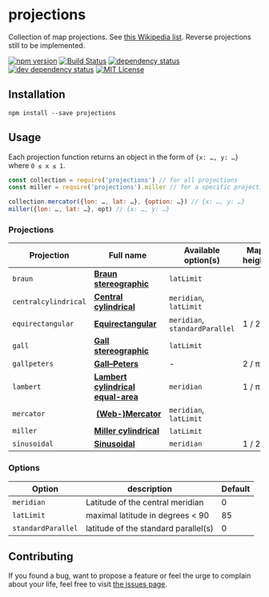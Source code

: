 # projections

Collection of map projections. See [this Wikipedia list](https://en.wikipedia.org/wiki/List_of_map_projections). Reverse projections still to be implemented.

[![npm version](https://img.shields.io/npm/v/projections.svg)](https://www.npmjs.com/package/projections)
[![Build Status](https://travis-ci.org/juliuste/projections.svg?branch=master)](https://travis-ci.org/juliuste/projections)
[![dependency status](https://img.shields.io/david/juliuste/projections.svg)](https://david-dm.org/juliuste/projections)
[![dev dependency status](https://img.shields.io/david/dev/juliuste/projections.svg)](https://david-dm.org/juliuste/projections#info=devDependencies)
[![MIT License](https://img.shields.io/badge/license-MIT-black.svg)](https://opensource.org/licenses/MIT)

## Installation

```shell
npm install --save projections
```

## Usage

Each projection function returns an object in the form of `{x: …, y: …}` where `0 ≤ x ≤ 1`.

```js
const collection = require('projections') // for all projections
const miller = require('projections').miller // for a specific projection

collection.mercator({lon: …, lat: …}, {option: …}) // {x: …, y: …}
miller({lon: …, lat: …}, opt) // {x: …, y: …}
```

### Projections

Projection | Full name | Available option(s) | Map height
---------- | --------- | ------------------- | ----------
`braun` | **[Braun stereographic](https://en.wikipedia.org/wiki/Gall_stereographic_projection#Braun_stereographic_projection)** | `latLimit` | 
`centralcylindrical` | **[Central cylindrical](https://en.wikipedia.org/wiki/Central_cylindrical_projection)** | `meridian`, `latLimit` | 
`equirectangular` | **[Equirectangular](https://en.wikipedia.org/wiki/Equirectangular_projection)** | `meridian`, `standardParallel` | 1 / 2
`gall` | **[Gall stereographic](https://en.wikipedia.org/wiki/Gall_stereographic_projection)** | `latLimit` | 
`gallpeters` | **[Gall–Peters](https://en.wikipedia.org/wiki/Gall%E2%80%93Peters_projection)** | - | 2 / π
`lambert` | **[Lambert cylindrical equal-area](https://en.wikipedia.org/wiki/Lambert_cylindrical_equal-area_projection)** | `meridian` | 1 / π
`mercator` | **[(Web-)Mercator](http://mathworld.wolfram.com/MercatorProjection.html)** | `meridian`, `latLimit` | 
`miller` | **[Miller cylindrical](https://en.wikipedia.org/wiki/Miller_cylindrical_projection)** | `latLimit` | 
`sinusoidal` | **[Sinusoidal](https://en.wikipedia.org/wiki/Sinusoidal_projection)** | `meridian` | 1 / 2

### Options

Option | description | Default
------ | ----------- | -------
`meridian` | Latitude of the central meridian | 0
`latLimit` | maximal latitude in degrees < 90 | 85
`standardParallel` | latitude of the standard parallel(s) | 0

## Contributing

If you found a bug, want to propose a feature or feel the urge to complain about your life, feel free to visit [the issues page](https://github.com/juliuste/projections/issues).
